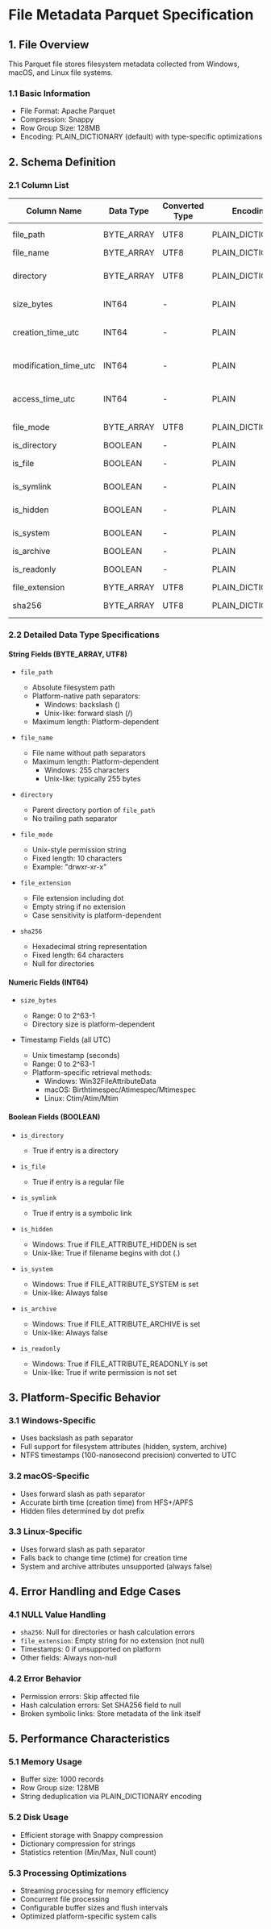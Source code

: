 # File Metadata Parquet Specification

## 1. File Overview

This Parquet file stores filesystem metadata collected from Windows, macOS, and Linux file systems.

### 1.1 Basic Information

- File Format: Apache Parquet
- Compression: Snappy
- Row Group Size: 128MB
- Encoding: PLAIN_DICTIONARY (default) with type-specific optimizations

## 2. Schema Definition

### 2.1 Column List

| Column Name           | Data Type  | Converted Type | Encoding         | Description                  |
| --------------------- | ---------- | -------------- | ---------------- | ---------------------------- |
| file_path             | BYTE_ARRAY | UTF8           | PLAIN_DICTIONARY | Absolute file path           |
| file_name             | BYTE_ARRAY | UTF8           | PLAIN_DICTIONARY | File name                    |
| directory             | BYTE_ARRAY | UTF8           | PLAIN_DICTIONARY | Parent directory path        |
| size_bytes            | INT64      | -              | PLAIN            | File size in bytes           |
| creation_time_utc     | INT64      | -              | PLAIN            | Creation timestamp (UTC)     |
| modification_time_utc | INT64      | -              | PLAIN            | Modification timestamp (UTC) |
| access_time_utc       | INT64      | -              | PLAIN            | Last access timestamp (UTC)  |
| file_mode             | BYTE_ARRAY | UTF8           | PLAIN_DICTIONARY | File mode (permissions)      |
| is_directory          | BOOLEAN    | -              | PLAIN            | Directory flag               |
| is_file               | BOOLEAN    | -              | PLAIN            | Regular file flag            |
| is_symlink            | BOOLEAN    | -              | PLAIN            | Symbolic link flag           |
| is_hidden             | BOOLEAN    | -              | PLAIN            | Hidden file flag             |
| is_system             | BOOLEAN    | -              | PLAIN            | System file flag             |
| is_archive            | BOOLEAN    | -              | PLAIN            | Archive flag                 |
| is_readonly           | BOOLEAN    | -              | PLAIN            | Read-only flag               |
| file_extension        | BYTE_ARRAY | UTF8           | PLAIN_DICTIONARY | File extension               |
| sha256                | BYTE_ARRAY | UTF8           | PLAIN_DICTIONARY | SHA256 hash of file          |

### 2.2 Detailed Data Type Specifications

#### String Fields (BYTE_ARRAY, UTF8)

- `file_path`

  - Absolute filesystem path
  - Platform-native path separators:
    - Windows: backslash (\)
    - Unix-like: forward slash (/)
  - Maximum length: Platform-dependent

- `file_name`

  - File name without path separators
  - Maximum length: Platform-dependent
    - Windows: 255 characters
    - Unix-like: typically 255 bytes

- `directory`

  - Parent directory portion of `file_path`
  - No trailing path separator

- `file_mode`

  - Unix-style permission string
  - Fixed length: 10 characters
  - Example: "drwxr-xr-x"

- `file_extension`

  - File extension including dot
  - Empty string if no extension
  - Case sensitivity is platform-dependent

- `sha256`
  - Hexadecimal string representation
  - Fixed length: 64 characters
  - Null for directories

#### Numeric Fields (INT64)

- `size_bytes`

  - Range: 0 to 2^63-1
  - Directory size is platform-dependent

- Timestamp Fields (all UTC)
  - Unix timestamp (seconds)
  - Range: 0 to 2^63-1
  - Platform-specific retrieval methods:
    - Windows: Win32FileAttributeData
    - macOS: Birthtimespec/Atimespec/Mtimespec
    - Linux: Ctim/Atim/Mtim

#### Boolean Fields (BOOLEAN)

- `is_directory`

  - True if entry is a directory

- `is_file`

  - True if entry is a regular file

- `is_symlink`

  - True if entry is a symbolic link

- `is_hidden`

  - Windows: True if FILE_ATTRIBUTE_HIDDEN is set
  - Unix-like: True if filename begins with dot (.)

- `is_system`

  - Windows: True if FILE_ATTRIBUTE_SYSTEM is set
  - Unix-like: Always false

- `is_archive`

  - Windows: True if FILE_ATTRIBUTE_ARCHIVE is set
  - Unix-like: Always false

- `is_readonly`
  - Windows: True if FILE_ATTRIBUTE_READONLY is set
  - Unix-like: True if write permission is not set

## 3. Platform-Specific Behavior

### 3.1 Windows-Specific

- Uses backslash as path separator
- Full support for filesystem attributes (hidden, system, archive)
- NTFS timestamps (100-nanosecond precision) converted to UTC

### 3.2 macOS-Specific

- Uses forward slash as path separator
- Accurate birth time (creation time) from HFS+/APFS
- Hidden files determined by dot prefix

### 3.3 Linux-Specific

- Uses forward slash as path separator
- Falls back to change time (ctime) for creation time
- System and archive attributes unsupported (always false)

## 4. Error Handling and Edge Cases

### 4.1 NULL Value Handling

- `sha256`: Null for directories or hash calculation errors
- `file_extension`: Empty string for no extension (not null)
- Timestamps: 0 if unsupported on platform
- Other fields: Always non-null

### 4.2 Error Behavior

- Permission errors: Skip affected file
- Hash calculation errors: Set SHA256 field to null
- Broken symbolic links: Store metadata of the link itself

## 5. Performance Characteristics

### 5.1 Memory Usage

- Buffer size: 1000 records
- Row Group size: 128MB
- String deduplication via PLAIN_DICTIONARY encoding

### 5.2 Disk Usage

- Efficient storage with Snappy compression
- Dictionary compression for strings
- Statistics retention (Min/Max, Null count)

### 5.3 Processing Optimizations

- Streaming processing for memory efficiency
- Concurrent file processing
- Configurable buffer sizes and flush intervals
- Optimized platform-specific system calls
